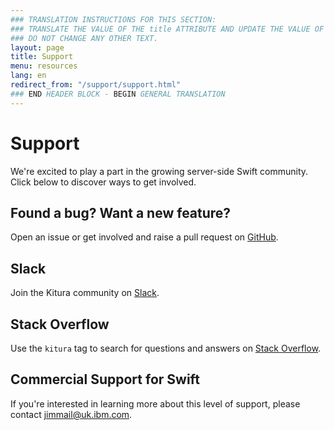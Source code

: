 ```yaml
---
### TRANSLATION INSTRUCTIONS FOR THIS SECTION:
### TRANSLATE THE VALUE OF THE title ATTRIBUTE AND UPDATE THE VALUE OF THE lang ATTRIBUTE.
### DO NOT CHANGE ANY OTHER TEXT.
layout: page
title: Support
menu: resources
lang: en
redirect_from: "/support/support.html"
### END HEADER BLOCK - BEGIN GENERAL TRANSLATION
---
```


[info]: ../../assets/info-blue.png
[tip]: ../../assets/lightbulb-yellow.png
[warning]: ../../assets/warning-red.png

<div class="titleBlock">
  <h1>Support</h1>
  <p>We're excited to play a part in the growing server-side Swift community.<br>Click below to discover ways to get involved.</p>
</div>

## Found a bug? Want a new feature?

Open an issue or get involved and raise a pull request on [GitHub](https://github.com/IBM-Swift/Kitura/issues).

## Slack

Join the Kitura community on [Slack](http://swift-at-ibm-slack.mybluemix.net/).

## Stack Overflow

Use the `kitura` tag to search for questions and answers on [Stack Overflow](https://stackoverflow.com/search?q=kitura).

## Commercial Support for Swift

If you're interested in learning more about this level of support, please contact [jimmail@uk.ibm.com](mailto://jimmail@uk.ibm.com).

